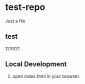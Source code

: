 # test-repo

Just a file

## test
123321...

## Local Development

1. open index.html in your browser.